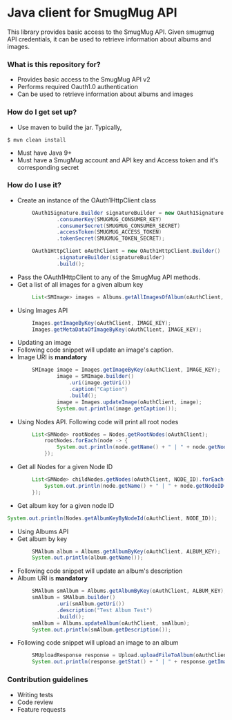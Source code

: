 # Java client for SmugMug API #

This library provides basic access to the SmugMug API. Given smugmug API credentials, it can be used to retrieve information about albums and images.
### What is this repository for? ###

* Provides basic access to the SmugMug API v2
* Performs required Oauth1.0 authentication
* Can be used to retrieve information about albums and images

### How do I get set up? ###

* Use maven to build the jar. Typically,
```commandline
$ mvn clean install
```
* Must have Java 9+
* Must have a SmugMug account and API key and Access token and it's corresponding secret

### How do I use it? ###

* Create an instance of the OAuth1HttpClient class

```java
        OAuth1Signature.Builder signatureBuilder = new OAuth1Signature.Builder()
                .consumerKey(SMUGMUG_CONSUMER_KEY)
                .consumerSecret(SMUGMUG_CONSUMER_SECRET)
                .accessToken(SMUGMUG_ACCESS_TOKEN)
                .tokenSecret(SMUGMUG_TOKEN_SECRET);

        OAuth1HttpClient oAuthClient = new OAuth1HttpClient.Builder()
                .signatureBuilder(signatureBuilder)
                .build();
```
* Pass the OAuth1HttpClient to any of the SmugMug API methods.
* Get a list of all images for a given album key
```java
        List<SMImage> images = Albums.getAllImagesOfAlbum(oAuthClient, ALBUM_KEY);
```
* Using Images API
```java
        Images.getImageByKey(oAuthClient, IMAGE_KEY);
        Images.getMetaDataOfImageByKey(oAuthClient, IMAGE_KEY);
```
* Updating an image
* Following code snippet will update an image's caption.
* Image URI is **mandatory**
```java
        SMImage image = Images.getImageByKey(oAuthClient, IMAGE_KEY);
                image = SMImage.builder()
                    .uri(image.getUri())
                    .caption("Caption")
                    .build();
                image = Images.updateImage(oAuthClient, image);
                System.out.println(image.getCaption());
```
* Using Nodes API. Following code will print all root nodes
```java
        List<SMNode> rootNodes = Nodes.getRootNodes(oAuthClient);
            rootNodes.forEach(node -> {
                System.out.println(node.getName() + " | " + node.getNodeID() + " | " +  node.getType());
            });
```
* Get all Nodes for a given Node ID
```java
        List<SMNode> childNodes.getNodes(oAuthClient, NODE_ID).forEach(node -> {
            System.out.println(node.getName() + " | " + node.getNodeID() + " | " + Paths.get(node.getUris().getAlbum().getUri()).getFileName() + " | " +node.getType());
        });
```
* Get album key for a given node ID
```java
System.out.println(Nodes.getAlbumKeyByNodeId(oAuthClient, NODE_ID));
```
* Using Albums API
* Get album by key
```java
        SMAlbum album = Albums.getAlbumByKey(oAuthClient, ALBUM_KEY);
        System.out.println(album.getName());
```
* Following code snippet will update an album's description
* Album URI is **mandatory**
```java
        SMAlbum smAlbum = Albums.getAlbumByKey(oAuthClient, ALBUM_KEY);
        smAlbum = SMAlbum.builder()
                .uri(smAlbum.getUri())
                .description("Test Album Test")
                .build();
        smAlbum = Albums.updateAlbum(oAuthClient, smAlbum);
        System.out.println(smAlbum.getDescription());
```
* Following code snippet will upload an image to an album
```java
        SMUploadResponse response = Upload.uploadFileToAlbum(oAuthClient, IMAGE_FILE_PATH, ALBUM_KEY);
        System.out.println(response.getStat() + " | " + response.getImage().getImageUri());
```
### Contribution guidelines ###

* Writing tests
* Code review
* Feature requests
